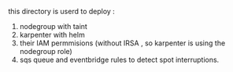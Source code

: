 this directory is userd to deploy :
1. nodegroup with taint
2. karpenter with helm
3. their IAM permmisions (without IRSA , so karpenter is using the nodegroup role) 
4. sqs queue and eventbridge rules to detect spot interruptions.
